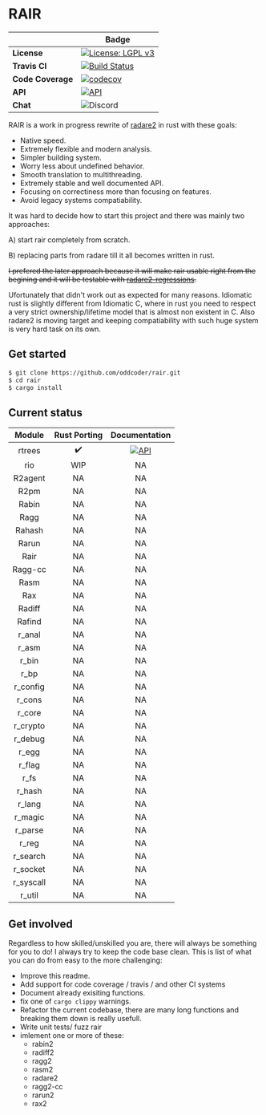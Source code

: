 # RAIR  




|      |    Badge     |
|------|--------------|
|**License**|[![License: LGPL v3](https://img.shields.io/badge/License-LGPL%20v3-blue.svg)](https://www.gnu.org/licenses/lgpl-3.0)|
|**Travis CI**|  [![Build Status](https://travis-ci.org/oddcoder/rair.svg?branch=master)](https://travis-ci.org/oddcoder/rair)|
|**Code Coverage**| [![codecov](https://codecov.io/gh/oddcoder/rair/branch/master/graph/badge.svg)](https://codecov.io/gh/oddcoder/rair)|
|**API**| [![API](https://img.shields.io/badge/api-master-purple.svg)](https://oddcoder.github.io/rair/)|
|**Chat**| ![Discord](https://img.shields.io/discord/634133396439695382?style=plastic)|


RAIR is a work in progress rewrite of [radare2](https://github.com/radare/radare2) in rust with these goals:
- Native speed.
- Extremely flexible and modern analysis.
- Simpler building system.
- Worry less about undefined behavior.
- Smooth translation to multithreading.
- Extremely stable and well documented API.
- Focusing on correctiness more than focusing on features.
- Avoid legacy systems compatiability.

It was hard to decide how to start this project and there was mainly two approaches:

A) start rair completely from scratch.

B) replacing parts from radare till it all becomes written in rust.

~~I prefered the later approach because it will make rair usable right from the begining and it will be testable with [radare2-regressions](https://github.com/radare/radare2-regressions).~~

Ufortunately that didn't work out as expected for many reasons. Idiomatic rust is slightly different from Idiomatic C, where in rust you need to respect a very strict ownership/lifetime model that is almost non existent in C. Also radare2 is moving target and keeping compatiability with such huge system is very hard task on its own.
## Get started

``` bash
$ git clone https://github.com/oddcoder/rair.git
$ cd rair
$ cargo install
```
## Current status
|   Module  	|   Rust Porting   |                                            Documentation                                           |
|:-------------:|:----------------:|:--------------------------------------------------------------------------------------------------:|
|   rtrees      |:heavy_check_mark:|[![API](https://img.shields.io/badge/api-master-purple.svg)](https://oddcoder.github.io/rair/rtrees)|
|   rio       	|        WIP       |                                                NA                                                  |
|  R2agent  	|        NA        |                                                NA                                                  |
|    R2pm   	|        NA        |                                                NA                                                  |
|   Rabin   	|        NA        |                                                NA                                                  |
|    Ragg   	|        NA        |                                                NA                                                  |
|   Rahash  	|        NA        |                                                NA                                                  |
|   Rarun   	|        NA        |                                                NA                                                  |
|    Rair  	    |        NA        |                                                NA                                                  |
|  Ragg-cc  	|        NA        |                                                NA                                                  |
|    Rasm   	|        NA        |                                                NA                                                  |
|    Rax    	|        NA        |                                                NA                                                  |
|   Radiff  	|        NA        |                                                NA                                                  |
|   Rafind  	|        NA        |                                                NA                                                  |
|   r_anal  	|        NA        |                                                NA                                                  |
|   r_asm   	|        NA        |                                                NA                                                  |
|   r_bin   	|        NA        |                                                NA                                                  |
|    r_bp   	|        NA        |                                                NA                                                  |
|  r_config 	|        NA        |                                                NA                                                  |
|   r_cons  	|        NA        |                                                NA                                                  |
|   r_core  	|        NA        |                                                NA                                                  |
|  r_crypto 	|        NA        |                                                NA                                                  |
|  r_debug  	|        NA        |                                                NA                                                  |
|   r_egg   	|        NA        |                                                NA                                                  |
|   r_flag  	|        NA        |                                                NA                                                  |
|    r_fs   	|        NA        |                                                NA                                                  |
|   r_hash  	|        NA        |                                                NA                                                  |
|   r_lang  	|        NA        |                                                NA                                                  |
|  r_magic  	|        NA        |                                                NA                                                  |
|  r_parse  	|        NA        |                                                NA                                                  |
|   r_reg   	|        NA        |                                                NA                                                  |
|  r_search 	|        NA        |                                                NA                                                  |
|  r_socket 	|        NA        |                                                NA                                                  |
| r_syscall 	|        NA        |                                                NA                                                  |
|   r_util  	|        NA        |                                                NA                                                  |

## Get involved

Regardless to how skilled/unskilled you are, there will always be something for you to do! I always try to keep the code base clean.
This is list of what you can do from easy to the more challenging:

- Improve this readme.
- Add support for code coverage / travis / and other CI systems
- Document already exisiting functions.
- fix one of `cargo clippy` warnings.
- Refactor the current codebase, there are many long functions and breaking them down is really usefull.
- Write unit tests/ fuzz rair
- imlement one or more of these:
	* rabin2
	* radiff2
	* ragg2
	* rasm2
	* radare2
	* ragg2-cc
	* rarun2
	* rax2
